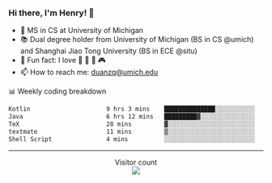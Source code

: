 ### Hi there, I'm Henry! 👋

- 🔭 MS in CS at University of Michigan
- 📚 Dual degree holder from University of Michigan (BS in CS @umich) and Shanghai Jiao Tong University (BS in ECE @situ)
- 🍁 Fun fact: I love 📸 🏓 🍜 🎮
- 📫 How to reach me: [duanzq@umich.edu](mailto:duanzq@umich.edu)

📊 Weekly coding breakdown
<!--START_SECTION:waka-->

```txt
Kotlin                     9 hrs 3 mins    ██████████████░░░░░░░░░░░   56.24 %
Java                       6 hrs 12 mins   █████████▓░░░░░░░░░░░░░░░   38.50 %
TeX                        28 mins         ▓░░░░░░░░░░░░░░░░░░░░░░░░   02.93 %
textmate                   11 mins         ▒░░░░░░░░░░░░░░░░░░░░░░░░   01.16 %
Shell Script               4 mins          ░░░░░░░░░░░░░░░░░░░░░░░░░   00.51 %
```

<!--END_SECTION:waka-->

***
<p align="center"> 
  Visitor count<br>
  <img src="https://profile-counter.glitch.me/zlzq-duanzq/count.svg" />
</p>

<!-- ![Henry Duan's GitHub stats](https://github-readme-stats.vercel.app/api?username=zlzq-duanzq&show_icons=true)

![trophy](https://github-profile-trophy.vercel.app/?username=zlzq-duanzq&column=7)

[![Top Langs](https://github-readme-stats.vercel.app/api/top-langs/?username=zlzq-duanzq&layout=compact)](https://github.com/zlzq-duanzq/github-readme-stats) -->
